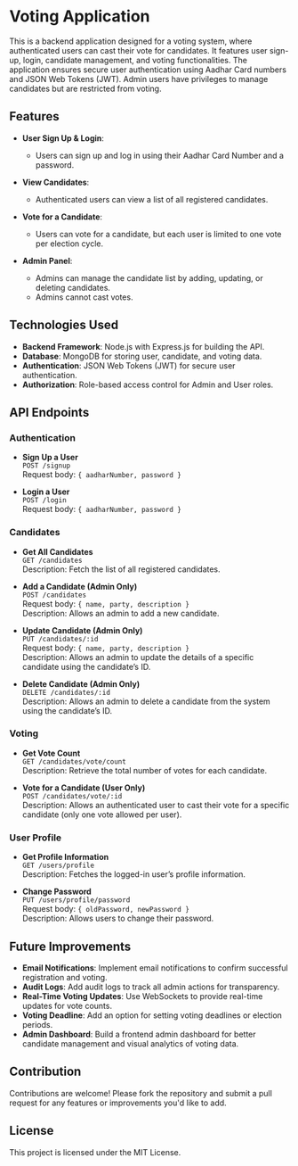 # Voting Application

This is a backend application designed for a voting system, where authenticated users can cast their vote for candidates. It features user sign-up, login, candidate management, and voting functionalities. The application ensures secure user authentication using Aadhar Card numbers and JSON Web Tokens (JWT). Admin users have privileges to manage candidates but are restricted from voting.

## Features

- **User Sign Up & Login**:
  - Users can sign up and log in using their Aadhar Card Number and a password.
  
- **View Candidates**:
  - Authenticated users can view a list of all registered candidates.
  
- **Vote for a Candidate**:
  - Users can vote for a candidate, but each user is limited to one vote per election cycle.
  
- **Admin Panel**:
  - Admins can manage the candidate list by adding, updating, or deleting candidates.
  - Admins cannot cast votes.

## Technologies Used

- **Backend Framework**: Node.js with Express.js for building the API.
- **Database**: MongoDB for storing user, candidate, and voting data.
- **Authentication**: JSON Web Tokens (JWT) for secure user authentication.
- **Authorization**: Role-based access control for Admin and User roles.

## API Endpoints

### Authentication

- **Sign Up a User**  
  `POST /signup`  
  Request body: `{ aadharNumber, password }`

- **Login a User**  
  `POST /login`  
  Request body: `{ aadharNumber, password }`

### Candidates

- **Get All Candidates**  
  `GET /candidates`  
  Description: Fetch the list of all registered candidates.

- **Add a Candidate (Admin Only)**  
  `POST /candidates`  
  Request body: `{ name, party, description }`  
  Description: Allows an admin to add a new candidate.

- **Update Candidate (Admin Only)**  
  `PUT /candidates/:id`  
  Request body: `{ name, party, description }`  
  Description: Allows an admin to update the details of a specific candidate using the candidate’s ID.

- **Delete Candidate (Admin Only)**  
  `DELETE /candidates/:id`  
  Description: Allows an admin to delete a candidate from the system using the candidate’s ID.

### Voting

- **Get Vote Count**  
  `GET /candidates/vote/count`  
  Description: Retrieve the total number of votes for each candidate.

- **Vote for a Candidate (User Only)**  
  `POST /candidates/vote/:id`  
  Description: Allows an authenticated user to cast their vote for a specific candidate (only one vote allowed per user).

### User Profile

- **Get Profile Information**  
  `GET /users/profile`  
  Description: Fetches the logged-in user’s profile information.

- **Change Password**  
  `PUT /users/profile/password`  
  Request body: `{ oldPassword, newPassword }`  
  Description: Allows users to change their password.

## Future Improvements

- **Email Notifications**: Implement email notifications to confirm successful registration and voting.
- **Audit Logs**: Add audit logs to track all admin actions for transparency.
- **Real-Time Voting Updates**: Use WebSockets to provide real-time updates for vote counts.
- **Voting Deadline**: Add an option for setting voting deadlines or election periods.
- **Admin Dashboard**: Build a frontend admin dashboard for better candidate management and visual analytics of voting data.

## Contribution

Contributions are welcome! Please fork the repository and submit a pull request for any features or improvements you'd like to add.

## License

This project is licensed under the MIT License.
